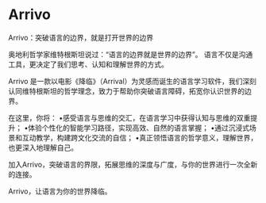# Arrivo
Arrivo：突破语言的边界，就是打开世界的边界

奥地利哲学家维特根斯坦说过：“语言的边界就是世界的边界”。
语言不仅是沟通工具，更决定了我们思考、认知和理解世界的方式。

Arrivo 是一款以电影《降临》（Arrival）为灵感而诞生的语言学习软件，我们深刻认同维特根斯坦的哲学理念，致力于帮助你突破语言障碍，拓宽你认识世界的边界。

在这里，你将：
•感受语言与思维的交汇，在语言学习中获得认知与思维的双重提升；
•体验个性化的智能学习路径，实现高效、自然的语言掌握；
•通过沉浸式场景和互动教学，构建跨文化交流的自信；
•真正领悟语言的哲学意义，理解世界，也更深入地理解自己。

加入Arrivo，突破语言的界限，拓展思维的深度与广度，与你的世界进行一次全新的连接。

Arrivo，让语言为你的世界降临。
